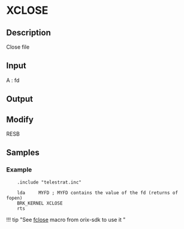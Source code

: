 # XCLOSE

## Description

Close file

## Input

A : fd

## Output

## Modify

RESB

## Samples

### Example

``` ca65
    .include "telestrat.inc"

    lda     MYFD ; MYFD contains the value of the fd (returns of fopen)
    BRK_KERNEL XCLOSE
    rts
```

!!! tip "See [fclose](../../../developer_manual/orixsdk_macros/fclose) macro from orix-sdk to use it "
